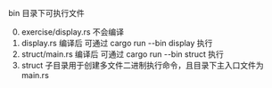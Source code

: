 bin 目录下可执行文件

0. exercise/display.rs 不会编译
1. display.rs 编译后 可通过 cargo run --bin display 执行
2. struct/main.rs 编译后 可通过 cargo run --bin struct 执行
3. struct 子目录用于创建多文件二进制执行命令，且目录下主入口文件为 main.rs 
